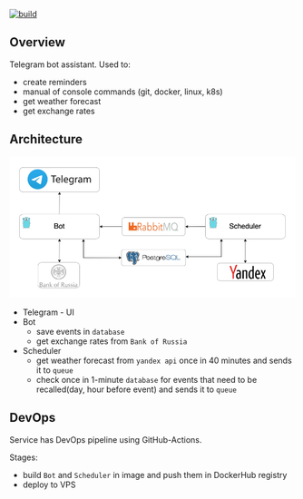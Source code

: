 [![build](https://github.com/ruauka/bot-go/actions/workflows/build.yml/badge.svg)](https://github.com/ruauka/bot-go/actions/workflows/build.yml)

## Overview

Telegram bot assistant.
Used to:
- create reminders
- manual of console commands (git, docker, linux, k8s)
- get weather forecast
- get exchange rates

## Architecture

<p align="left">
    <img src="assets/arc.png" width="700">
</p>

- Telegram - UI
- Bot
    - save events in `database`
    - get exchange rates from `Bank of Russia`
- Scheduler
    - get weather forecast from `yandex api` once in 40 minutes and sends it to `queue`
    - check once in 1-minute `database` for events that need to be recalled(day, hour before event) and sends it to `queue`


## DevOps
Service has DevOps pipeline using GitHub-Actions.

Stages:

- build `Bot` and `Scheduler` in image and push them in DockerHub registry
- deploy to VPS
